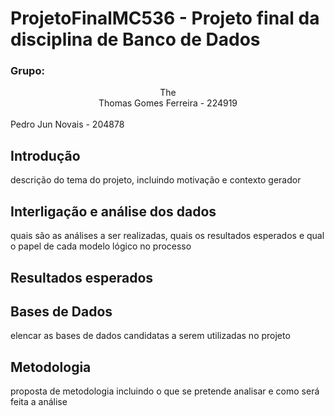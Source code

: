 # ProjetoFinalMC536 - Projeto final da disciplina de Banco de Dados
### Grupo:

<div align="center">The </div>
<center> Thomas Gomes Ferreira - 224919 </center></br>
Pedro Jun Novais - 204878

## Introdução
descrição do tema do projeto, incluindo motivação e contexto gerador

## Interligação e análise dos dados  
quais são as análises a ser realizadas, quais os resultados esperados e qual o papel de
cada modelo lógico no processo

## Resultados esperados

## Bases de Dados
elencar as bases de dados candidatas a serem utilizadas no projeto

## Metodologia
proposta de metodologia incluindo o que se pretende analisar e como será feita a
análise


